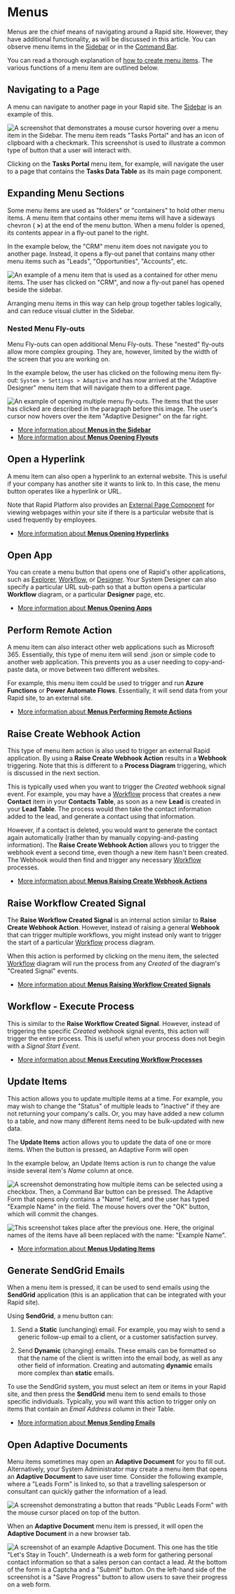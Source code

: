 # Menus

Menus are the chief means of navigating around a Rapid site. However, they have additional functionality, as will be discussed in this article. You can observe menu items in the [Sidebar](</docs/Rapid/3-User Manual/glossary/glossary.md#sidebar>) or in the [Command Bar](</docs/Rapid/3-User Manual/glossary/glossary.md#command-bar>).

You can read a thorough explanation of [how to create menu items](</docs/Rapid/4-Keyper Manual/2-Designer/3-Menus/2-where-to-find-a-list-of-all-menus/2-where-to-find-a-list-of-all-menus.md>). The various functions of a menu item are outlined below.


## Navigating to a Page

A menu can navigate to another page in your Rapid site. The [Sidebar](</docs/Rapid/3-User Manual/glossary/glossary.md#sidebar>) is an example of this.

![A screenshot that demonstrates a mouse cursor hovering over a menu item in the Sidebar. The menu item reads "Tasks Portal" and has an icon of clipboard with a checkmark. This screenshot is used to illustrate a common type of button that a user will interact with.](<Menus Item.png>)

Clicking on the **Tasks Portal** menu item, for example, will navigate the user to a page that contains the **Tasks Data Table** as its main page component.

## Expanding Menu Sections

Some menu items are used as "folders" or "containers" to hold other menu items. A menu item that contains other menu items will have a sideways chevron ( **>**) at the end of the menu button. When a menu folder is opened, its contents appear in a fly-out panel to the right.

In the example below, the "CRM" menu item does not navigate you to another page. Instead, it opens a fly-out panel that contains many other menu items such as "Leads", "Opportunities", "Accounts", etc.

![An example of a menu item that is used as a contained for other menu items. The user has clicked on "CRM", and now a fly-out panel has opened beside the sidebar.](<Menus Open Container.png>)

Arranging menu items in this way can help group together tables logically, and can reduce visual clutter in the Sidebar.

### Nested Menu Fly-outs

Menu Fly-outs can open additional Menu Fly-outs. These "nested" fly-outs allow more complex grouping. They are, however, limited by the width of the screen that you are working on.

In the example below, the user has clicked on the following menu item fly-out: 
`System > Settings > Adaptive` and has now arrived at the "Adaptive Designer" menu item that will navigate them to a different page.

![An example of opening multiple menu fly-outs. The items that the user has clicked are described in the paragraph before this image. The user's cursor now hovers over the item "Adaptive Designer" on the far right.](<Menus Open Multiple.png>)

- [More information about **Menus in the Sidebar**](</docs/Rapid/4-Keyper Manual/2-Designer/3-Menus/1-Setting up your sidebar/1-Setting up your sidebar.md>)
- [More information about **Menus Opening Flyouts**](</docs/Rapid/4-Keyper Manual/2-Designer/3-Menus/Menu Actions/open-in-flyout/open-in-flyout.md>) 

## Open a Hyperlink

A menu item can also open a hyperlink to an external website. This is useful if your company has another site it wants to link to. In this case, the menu button operates like a hyperlink or URL.

Note that Rapid Platform also provides an [External Page Component](</docs/Rapid/3-User Manual/2-Explorer/3-Pages/2-Page Components/External Page/External Page.md>) for viewing webpages within your site if there is a particular website that is used frequently by employees.

- [More information about **Menus Opening Hyperlinks**](</docs/Rapid/4-Keyper Manual/2-Designer/3-Menus/Menu Actions/open-hyperlink/open-hyperlink.md>)

## Open App

You can create a menu button that opens one of Rapid's other applications, such as [Explorer](</docs/Rapid/3-User Manual/2-Explorer/0-navigating-explorer/0-navigating-explorer.md>), [Workflow](</docs/Rapid/3-User Manual/4-Workflow/4-Workflow.md>), or [Designer](</docs/Rapid/3-User Manual/3-Designer/1-what-is-designer/1-what-is-designer.md>). Your System Designer can also specify a particular URL sub-path so that a button opens a particular **Workflow** diagram, or a particular **Designer** page, etc.

- [More information about **Menus Opening Apps**](</docs/Rapid/4-Keyper Manual/2-Designer/3-Menus/Menu Actions/open-app/open-app.md>)

## Perform Remote Action

A menu item can also interact other web applications such as Microsoft 365. Essentially, this type of menu item will send .json or simple code to another web application. This prevents you as a user needing to copy-and-paste data, or move between two different websites.

For example, this menu item could be used to trigger and run **Azure Functions** or **Power Automate Flows**. Essentially, it will send data from your Rapid site, to an external site.

- [More information about **Menus Performing Remote Actions**](</docs/Rapid/4-Keyper Manual/2-Designer/3-Menus/Menu Actions/perform-remote-action/perform-remote-action.md>)

## Raise Create Webhook Action

This type of menu item action is also used to trigger an external Rapid application. By using a **Raise Create Webhook Action** results in a **Webhook** triggering. Note that this is different to a **Process Diagram** triggering, which is discussed in the next section.

This is typically used when you want to trigger the *Created* webhook signal event. For example, you may have a [Workflow](</docs/Rapid/3-User Manual/4-Workflow/4-Workflow.md>) process that creates a new **Contact** item in your **Contacts Table**, as soon as a new **Lead** is created in your **Lead Table**. The process would then take the contact information added to the lead, and generate a contact using that information.

However, if a contact is deleted, you would want to generate the contact again automatically (rather than by manually copying-and-pasting information). The **Raise Create Webhook Action** allows you to trigger the webhook event a second time, even though a new item hasn't been created. The Webhook would then find and trigger any necessary [Workflow](</docs/Rapid/3-User Manual/4-Workflow/4-Workflow.md>) processes.

- [More information about **Menus Raising Create Webhook Actions**](</docs/Rapid/4-Keyper Manual/2-Designer/3-Menus/Menu Actions/raise-create-webhook-action/raise-create-webhook-action.md>)

## Raise Workflow Created Signal

The **Raise Workflow Created Signal** is an internal action similar to **Raise Create Webhook Action**. However, instead of raising a general **Webhook** that can trigger multiple workflows, you might instead only want to trigger the start of a particular [Workflow](</docs/Rapid/3-User Manual/4-Workflow/4-Workflow.md>) process diagram.

When this action is performed by clicking on the menu item, the selected [Workflow](</docs/Rapid/3-User Manual/4-Workflow/4-Workflow.md>) diagram will run the process from any *Created* of the diagram's "Created Signal" events.

- [More information about **Menus Raising Workflow Created Signals**](</docs/Rapid/4-Keyper Manual/2-Designer/3-Menus/Menu Actions/raise-workflow-created-signal/raise-workflow-created-signal.md>)

## Workflow - Execute Process

This is similar to the **Raise Workflow Created Signal**. However, instead of triggering the specific *Created* webhook signal events, this action will trigger the entire process. This is useful when your process does not begin with a *Signal Start Event*.

- [More information about **Menus Executing Workflow Processes**](</docs/Rapid/4-Keyper Manual/2-Designer/3-Menus/Menu Actions/execute-workflow-process/execute-workflow-process.md>)

## Update Items

This action allows you to update multiple items at a time. For example, you may wish to change the "Status" of multiple leads to "Inactive" if they are not returning your company's calls. Or, you may have added a new column to a table, and now many different items need to be bulk-updated with new data.

The **Update Items** action allows you to update the data of one or more items. When the button is pressed, an Adaptive Form will open

In the example below, an Update Items action is run to change the value inside several item's *Name* column at once.

![A screenshot demonstrating how multiple items can be selected using a checkbox. Then, a Command Bar button can be pressed. The Adaptive Form that opens only contains a "Name" field, and the user has typed "Example Name" in the field. The mouse hovers over the "OK" button, which will commit the changes.](<Test update action in Explorer.png>)

![This screenshot takes place after the previous one. Here, the original names of the items have all been replaced with the name: "Example Name".](<Observe items are updated.png>)

- [More information about **Menus Updating Items**](</docs/Rapid/4-Keyper Manual/2-Designer/3-Menus/Menu Actions/update-items/update-items.md>)

## Generate SendGrid Emails

When a menu item is pressed, it can be used to send emails using the **SendGrid** application (this is an application that can be integrated with your Rapid site).

Using **SendGrid**, a menu button can:

1. Send a **Static** (unchanging) email. For example, you may wish to send a generic follow-up email to a client, or a customer satisfaction survey.

2. Send **Dynamic** (changing) emails. These emails can be formatted so that the name of the client is written into the email body, as well as any other field of information. Creating and automating **dynamic** emails more complex than **static** emails.

To use the SendGrid system, you must select an item or items in your Rapid site, and then press the **SendGrid** menu item to send emails to those specific individuals. Typically, you will want this action to trigger only on items that contain an *Email Address* column in their Table.

- [More information about **Menus Sending Emails**](</docs/Rapid/4-Keyper Manual/2-Designer/3-Menus/Menu Actions/sendgrid-email/sendgrid-email.md>)

## Open Adaptive Documents

Menu items sometimes may open an **Adaptive Document** for you to fill out. Alternatively, your System Administrator may create a menu item that opens an **Adaptive Document** to save user time. Consider the following example, where a "Leads Form" is linked to, so that a travelling salesperson or consultant can quickly gather the information of a lead.

![A screenshot demonstrating a button that reads "Public Leads Form" with the mouse cursor placed on top of the button.](<Menus Link Adaptive Forms.png>)

When an **Adaptive Document** menu item is pressed, it will open the **Adaptive Document** in a new browser tab.

![A screenshot of an example Adaptive Document. This one has the title "Let's Stay in Touch". Underneath is a web form for gathering personal contact information so that a sales person can contact a lead. At the bottom of the form is a Captcha and a "Submit" button. On the left-hand side of the screenshot is a "Save Progress" button to allow users to save their progress on a web form.](<Menus Adaptive Forms.png>)
